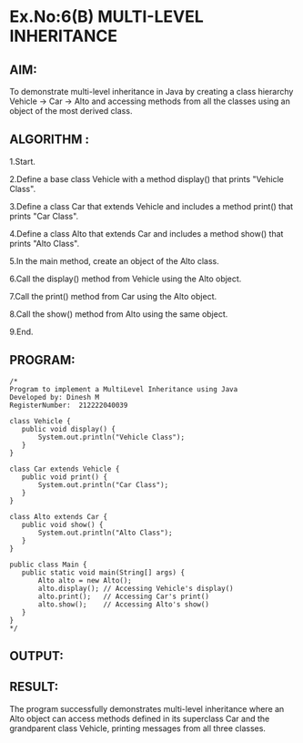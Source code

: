 # Ex.No:6(B) MULTI-LEVEL INHERITANCE

## AIM:
To demonstrate multi-level inheritance in Java by creating a class hierarchy Vehicle → Car → Alto and accessing methods from all the classes using an object of the most derived class.

## ALGORITHM :
1.Start.

2.Define a base class Vehicle with a method display() that prints "Vehicle Class".

3.Define a class Car that extends Vehicle and includes a method print() that prints "Car Class".

4.Define a class Alto that extends Car and includes a method show() that prints "Alto Class".

5.In the main method, create an object of the Alto class.

6.Call the display() method from Vehicle using the Alto object.

7.Call the print() method from Car using the Alto object.

8.Call the show() method from Alto using the same object.

9.End.

## PROGRAM:
 ```
/*
Program to implement a MultiLevel Inheritance using Java
Developed by: Dinesh M
RegisterNumber:  212222040039

class Vehicle {
    public void display() {
        System.out.println("Vehicle Class");
    }
}

class Car extends Vehicle {
    public void print() {
        System.out.println("Car Class");
    }
}

class Alto extends Car {
    public void show() {
        System.out.println("Alto Class");
    }
}

public class Main {
    public static void main(String[] args) {
        Alto alto = new Alto();
        alto.display(); // Accessing Vehicle's display()
        alto.print();   // Accessing Car's print()
        alto.show();    // Accessing Alto's show()
    }
}
*/
```



## OUTPUT:



## RESULT:
The program successfully demonstrates multi-level inheritance where an Alto object can access methods defined in its superclass Car and the grandparent class Vehicle, printing messages from all three classes.






